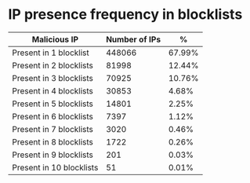 # IP presence frequency in blocklists
| Malicious IP | Number of IPs | % |
|----|----|----|
| Present in 1 blocklist | 448066 | 67.99% |
| Present in 2 blocklists | 81998 | 12.44% |
| Present in 3 blocklists | 70925 | 10.76% |
| Present in 4 blocklists | 30853 | 4.68% |
| Present in 5 blocklists | 14801 | 2.25% |
| Present in 6 blocklists | 7397 | 1.12% |
| Present in 7 blocklists | 3020 | 0.46% |
| Present in 8 blocklists | 1722 | 0.26% |
| Present in 9 blocklists | 201 | 0.03% |
| Present in 10 blocklists | 51 | 0.01% |
